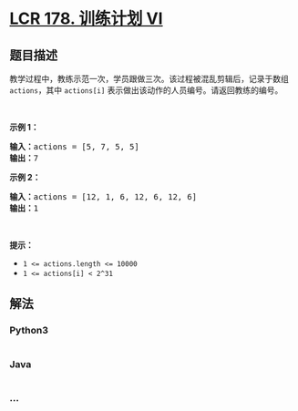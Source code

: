 # [LCR 178. 训练计划 VI](https://leetcode.cn/problems/shu-zu-zhong-shu-zi-chu-xian-de-ci-shu-ii-lcof)



## 题目描述

<!-- 这里写题目描述 -->

<p>教学过程中，教练示范一次，学员跟做三次。该过程被混乱剪辑后，记录于数组 <code>actions</code>，其中 <code>actions[i]</code> 表示做出该动作的人员编号。请返回教练的编号。</p>

<p>&nbsp;</p>

<p><strong>示例 1：</strong></p>

<pre>
<strong>输入：</strong>actions = [5, 7, 5, 5]
<strong>输出：</strong>7
</pre>

<p><strong>示例 2：</strong></p>

<pre>
<strong>输入：</strong>actions = [12, 1, 6, 12, 6, 12, 6]
<strong>输出：</strong>1
</pre>

<p>&nbsp;</p>

<p><strong>提示：</strong></p>

<ul>
	<li><code>1 &lt;= actions.length &lt;= 10000</code></li>
	<li><code>1 &lt;= actions[i] &lt; 2^31</code></li>
</ul>


## 解法

<!-- 这里可写通用的实现逻辑 -->

<!-- tabs:start -->

### **Python3**

<!-- 这里可写当前语言的特殊实现逻辑 -->

```python

```

### **Java**

<!-- 这里可写当前语言的特殊实现逻辑 -->

```java

```

### **...**

```

```

<!-- tabs:end -->
